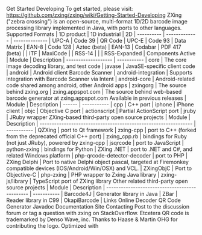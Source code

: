 Get Started Developing To get started, please visit: https://github.com/zxing/zxing/wiki/Getting-Started-Developing ZXing ("zebra crossing") is an open-source, multi-format 1D/2D barcode image processing library implemented in Java, with ports to other languages. Supported Formats | 1D product | 1D industrial | 2D | ---------- | ------------- | -------------- | UPC-A | Code 39 | QR Code | UPC-E | Code 93 | Data Matrix | EAN-8 | Code 128 | Aztec (beta) | EAN-13 | Codabar | PDF 417 (beta) | | ITF | MaxiCode | | RSS-14 | | | RSS-Expanded | Components Active | Module | Description | ------------------- | ----------- | core | The core image decoding library, and test code | javase | JavaSE-specific client code | android | Android client Barcode Scanner | android-integration | Supports integration with Barcode Scanner via Intent | android-core | Android-related code shared among android, other Android apps | zxingorg | The source behind zxing.org | zxing.appspot.com | The source behind web-based barcode generator at zxing.appspot.com Available in previous releases | Module | Description | ------ | ----------- | cpp | C++ port | iphone | iPhone client | objc | Objective C port | actionscript | Partial ActionScript port | jruby | JRuby wrapper ZXing-based third-party open source projects | Module | Description | --------------------------------------------------------------- | ----------- | QZXing | port to Qt framework | zxing-cpp | port to C++ (forked from the deprecated official C++ port) | zxing_cpp.rb | bindings for Ruby (not just JRuby), powered by zxing-cpp | jsqrcode | port to JavaScript | python-zxing | bindings for Python | ZXing .NET | port to .NET and C#, and related Windows platform | php-qrcode-detector-decoder | port to PHP | ZXing Delphi | Port to native Delphi object pascal, targeted at Firemonkey compatible devices (IOS/Android/Win/OSX) and VCL. | ZXingObjC | Port to Objective-C | php-zxing | PHP wrapper to Zxing Java library | zxing-js/library | TypeScript port of ZXing library Other related third-party open source projects | Module | Description | ---------------------------------------------- | ----------- | Barcode4J | Generator library in Java | ZBar | Reader library in C99 | OkapiBarcode | Links Online Decoder QR Code Generator Javadoc Documentation Site Contacting Post to the discussion forum or tag a question with zxing on StackOverflow. Etcetera QR code is trademarked by Denso Wave, inc. Thanks to Haase & Martin OHG for contributing the logo. Optimized with
